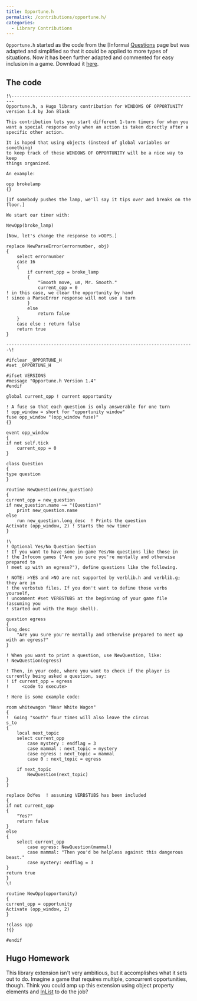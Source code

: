 ```yaml
---
title: Opportune.h
permalink: /contributions/opportune.h/
categories: 
  - Library Contributions
---
```


`Opportune.h` started as the code from the [Informal
[Questions](tips/informal-questions/) page but was adapted and
simplified so that it could be applied to more types of situations. Now
it has been further adapted and commented for easy inclusion in a game.
Download it [here](https://raw.githubusercontent.com/hugoif/library-contributions/main/opportune.h).

## The code

    !\-----------------------------------------------------------------------
    Opportune.h, a Hugo library contribution for WINDOWS OF OPPORTUNITY
    version 1.4 by Jon Blask

    This contribution lets you start different 1-turn timers for when you
    want a special response only when an action is taken directly after a
    specific other action.

    It is hoped that using objects (instead of global variables or something)
    to keep track of these WINDOWS OF OPPORTUNITY will be a nice way to keep
    things organized.

    An example:

    opp brokelamp
    {}

    [If somebody pushes the lamp, we'll say it tips over and breaks on the
    floor.]

    We start our timer with:

    NewOpp(broke_lamp)

    [Now, let's change the response to >OOPS.]

    replace NewParseError(errornumber, obj)
    {
        select errornumber
        case 16
        {
            if current_opp = broke_lamp
            {
                "Smooth move, um, Mr. Smooth."
                current_opp = 0
    ! in this case, we clear the opportunity by hand
    ! since a ParseError response will not use a turn
            }
            else
                return false
        }
        case else : return false
        return true
    }

    -----------------------------------------------------------------------\!

    #ifclear _OPPORTUNE_H
    #set _OPPORTUNE_H

    #ifset VERSIONS
    #message "Opportune.h Version 1.4"
    #endif

    global current_opp ! current opportunity

    ! A fuse so that each question is only answerable for one turn
    ! opp_window = short for "opportunity window"
    fuse opp_window "(opp_window fuse)"
    {}

    event opp_window
    {
    if not self.tick
        current_opp = 0
    }

    class Question
    {
    type question
    }

    routine NewQuestion(new_question)
    {
    current_opp = new_question
    if new_question.name ~= "(Question)"
        print new_question.name
    else
        run new_question.long_desc  ! Prints the question
    Activate (opp_window, 2) ! Starts the new timer
    }

    !\
    ! Optional Yes/No Question Section
    ! If you want to have some in-game Yes/No questions like those in
    ! the Infocom games ("Are you sure you're mentally and otherwise prepared to
    ! meet up with an egress?"), define questions like the following.

    ! NOTE: >YES and >NO are not supported by verblib.h and verblib.g; they are in
    ! the verbstub files. If you don't want to define those verbs yourself,
    ! uncomment #set VERBSTUBS at the beginning of your game file (assuming you
    ! started out with the Hugo shell).

    question egress
    {
    long_desc
        "Are you sure you're mentally and otherwise prepared to meet up with an egress?"
    }

    ! When you want to print a question, use NewQuestion, like:
    ! NewQuestion(egress)

    ! Then, in your code, where you want to check if the player is currently being asked a question, say:
    ! if current_opp = egress
    !     <code to execute>

    ! Here is some example code:

    room whitewagon "Near White Wagon"
    {
    !  Going "south" four times will also leave the circus
    s_to
    {
        local next_topic
        select current_opp
            case mystery : endflag = 3
            case mammal : next_topic = mystery
            case egress : next_topic = mammal
            case 0 : next_topic = egress

        if next_topic
            NewQuestion(next_topic)
    }
    }

    replace DoYes  ! assuming VERBSTUBS has been included
    {
    if not current_opp
    {
        "Yes?"
        return false
    }
    else
    {
        select current_opp
            case egress: NewQuestion(mammal)
            case mammal: "Then you'd be helpless against this dangerous beast."
            case mystery: endflag = 3
    }
    return true
    }
    \!

    routine NewOpp(opportunity)
    {
    current_opp = opportunity
    Activate (opp_window, 2)
    }

    !class opp
    !{}

    #endif

## Hugo Homework

This library extension isn't very ambitious, but it accomplishes what it
sets out to do. Imagine a game that requires multiple, concurrent
opportunities, though. Think you could amp up this extension using
object property elements and [InList](routines/inlist/) to do the job?
